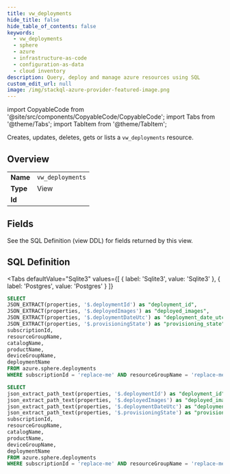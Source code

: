 ```yaml
--- 
title: vw_deployments
hide_title: false
hide_table_of_contents: false
keywords:
  - vw_deployments
  - sphere
  - azure
  - infrastructure-as-code
  - configuration-as-data
  - cloud inventory
description: Query, deploy and manage azure resources using SQL
custom_edit_url: null
image: /img/stackql-azure-provider-featured-image.png
---
```


import CopyableCode from '@site/src/components/CopyableCode/CopyableCode';
import Tabs from '@theme/Tabs';
import TabItem from '@theme/TabItem';

Creates, updates, deletes, gets or lists a <code>vw_deployments</code> resource.

## Overview
<table><tbody>
<tr><td><b>Name</b></td><td><code>vw_deployments</code></td></tr>
<tr><td><b>Type</b></td><td>View</td></tr>
<tr><td><b>Id</b></td><td><CopyableCode code="azure.sphere.vw_deployments" /></td></tr>
</tbody></table>

## Fields

See the SQL Definition (view DDL) for fields returned by this view.

## SQL Definition

<Tabs
defaultValue="Sqlite3"
values={[
{ label: 'Sqlite3', value: 'Sqlite3' },
{ label: 'Postgres', value: 'Postgres' }
]}
>
<TabItem value="Sqlite3">

```sql
SELECT
JSON_EXTRACT(properties, '$.deploymentId') as "deployment_id",
JSON_EXTRACT(properties, '$.deployedImages') as "deployed_images",
JSON_EXTRACT(properties, '$.deploymentDateUtc') as "deployment_date_utc",
JSON_EXTRACT(properties, '$.provisioningState') as "provisioning_state",
subscriptionId,
resourceGroupName,
catalogName,
productName,
deviceGroupName,
deploymentName
FROM azure.sphere.deployments
WHERE subscriptionId = 'replace-me' AND resourceGroupName = 'replace-me' AND catalogName = 'replace-me' AND productName = 'replace-me' AND deviceGroupName = 'replace-me';
```

</TabItem>
<TabItem value="Postgres">

```sql
SELECT
json_extract_path_text(properties, '$.deploymentId') as "deployment_id",
json_extract_path_text(properties, '$.deployedImages') as "deployed_images",
json_extract_path_text(properties, '$.deploymentDateUtc') as "deployment_date_utc",
json_extract_path_text(properties, '$.provisioningState') as "provisioning_state",
subscriptionId,
resourceGroupName,
catalogName,
productName,
deviceGroupName,
deploymentName
FROM azure.sphere.deployments
WHERE subscriptionId = 'replace-me' AND resourceGroupName = 'replace-me' AND catalogName = 'replace-me' AND productName = 'replace-me' AND deviceGroupName = 'replace-me';
```

</TabItem>
</Tabs>
